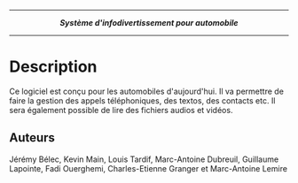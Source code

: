 
---
**<p align="center"><i>Système d'infodivertissement pour automobile</i></p>**

---

# Description
Ce logiciel est conçu pour les automobiles d'aujourd'hui. Il va permettre de faire la gestion des appels téléphoniques, des textos, des contacts etc. Il sera également possible de 
lire des fichiers audios et vidéos.

## Auteurs
Jérémy Bélec, Kevin Main, Louis Tardif, Marc-Antoine Dubreuil, Guillaume Lapointe, Fadi Ouerghemi, Charles-Etienne Granger et Marc-Antoine Lemire
